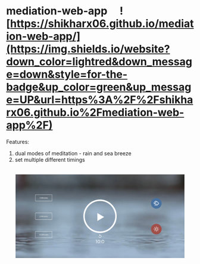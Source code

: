 # mediation-web-app &nbsp; &nbsp; ![https://shikharx06.github.io/mediation-web-app/](https://img.shields.io/website?down_color=lightred&down_message=down&style=for-the-badge&up_color=green&up_message=UP&url=https%3A%2F%2Fshikharx06.github.io%2Fmediation-web-app%2F)

Features:

1. dual modes of meditation - rain and sea breeze
2. set multiple different timings

<br>

<div align="center">
  <img src="Screenshot_2020-08-03 Audio App.png" width=90%>
</div>
